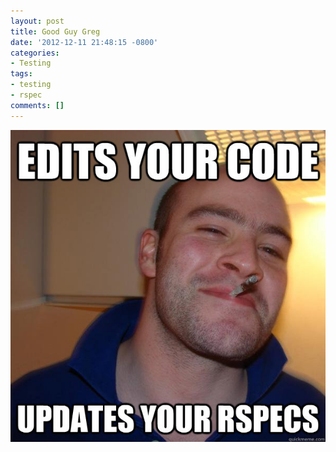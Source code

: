 ```yaml
---
layout: post
title: Good Guy Greg
date: '2012-12-11 21:48:15 -0800'
categories:
- Testing
tags:
- testing
- rspec
comments: []
---
```


![Edits your code, updates your Rspecs](/images/posts/ggg-updates-rspecs.jpg "Edits your code, updates your Rspecs")
